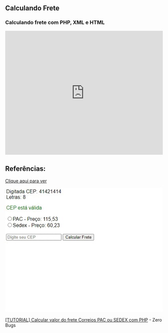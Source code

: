 ## Calculando Frete 

### Calculando frete com PHP, XML e HTML 


[<iframe src="https://player.vimeo.com/video/771744273?h=f5cf22d621&amp;badge=0&amp;autopause=0&amp;player_id=0&amp;app_id=58479" width="504" height="396" frameborder="0" allow="autoplay; fullscreen; picture-in-picture" allowfullscreen title="Gravar_2022_11_16_17_46_04_242.mp4"></iframe>](https://www.facebook.com/100015413799705/videos/500096025391147/)

## Referências:
[Clique aqui para ver](https://www.youtube.com/watch?v=0e4xRupfoFQ&t=72s)

<img src="Gravar_2022_11_16_17_46_04_242.gif">


[[TUTORIAL] Calcular valor do frete Correios PAC ou SEDEX com PHP](https://www.youtube.com/watch?v=0e4xRupfoFQ&t=72s) - Zero Bugs
